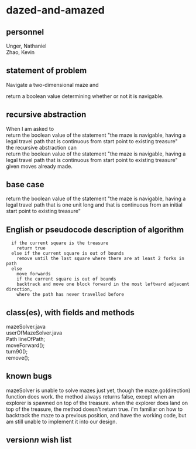 # dazed-and-amazed

## personnel
  Unger, Nathaniel<br>
  Zhao, Kevin
  
## statement of problem
  Navigate a two-dimensional maze and
  
  return a boolean value determining whether or not it is navigable.

## recursive abstraction
  When I am asked to
    <br>return the boolean value of the statement "the maze is navigable, having a legal travel path that is continuous from start point to existing treasure"
    <br>the recursive abstraction can
    <br>return the boolean value of the statement "the maze is navigable, having a legal travel path that is continuous from start point to existing treasure" given moves already made.
  
## base case
  return the boolean value of the statement "the maze is navigable, having a legal travel path that is one unit long and that is continuous from an initial start point to existing treasure"
  
## English or pseudocode description of algorithm
```
  if the current square is the treasure
    return true
  else if the current square is out of bounds
    remove until the last square where there are at least 2 forks in path
  else
    move forwards
    if the current square is out of bounds
    backtrack and move one block forward in the most leftward adjacent direction,
    where the path has never travelled before
```
    
## class(es), with fields and methods
  mazeSolver.java  
  userOfMazeSolver.java  
  Path lineOfPath;  
  moveForward();  
  turn90();  
  remove(); 

## known bugs
  mazeSolver is unable to solve mazes just yet, though the maze.go(direction) function does work. the method always returns false, except when an explorer is spawned on top of the treasure. when the explorer does land on top of the treasure, the method doesn't return true. 
  i'm familiar on how to backtrack the maze to a previous position, and have the working code, but am still unable to implement it into our design. 

## version*n* wish list
